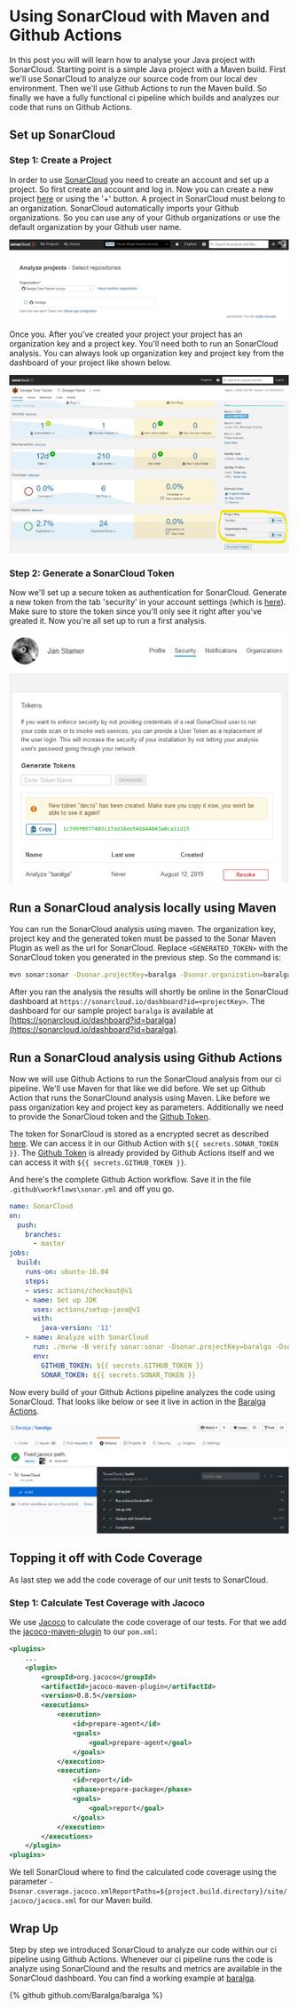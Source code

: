 # Using SonarCloud with Maven and Github Actions

In this post you will will learn how to analyse your Java project with SonarCloud. Starting point is a simple Java project with 
a Maven build. First we'll use SonarCloud to analyze our source code from our local dev environment. Then we'll use Github
Actions to run the Maven build. So finally we have a fully functional ci pipeline which builds and analyzes our code that runs on Github Actions.

## Set up SonarCloud

### Step 1: Create a Project
In order to use [SonarCloud](https://sonarcloud.io/) you need to create an account and set up a project. So first create an account and log in. Now you can create a new project [here](https://sonarcloud.io/projects/create) or using the '+' button. A project in SonarCloud must belong to an organization. SonarCloud automatically imports your Github organizations. So you can use any of your Github organizations or use the default organization by your Github user name. 

![SonarCloud Create Project](SonarCloud_CreateProject.png)

Once you. After you've created your project your project has an organization key and a project key. You'll need both to run an SonarCloud analysis. You can always look up organization key and project key from the dashboard
of your project like shown below.

![SonarCloud Project Key](SonarCloud_ProjectKey.png)

### Step 2: Generate a SonarCloud Token
Now we'll set up a secure token as authentication for SonarCloud. Generate a new token from the tab 'security' in your account settings (which is [here](https://sonarcloud.io/account/security/)). Make sure to store the token since you'll only see it right after you've greated it. Now you're all set up to run a first analysis.

![SonarCloud Generate Token](SonarCloud_GenerateToken.png)

## Run a SonarCloud analysis locally using Maven
You can run the SonarCloud analysis using maven. The organization key, project key and the generated token must be passed to the Sonar Maven Plugin as well as the url for SonarCloud. Replace `<GENERATED_TOKEN>` with the SonarCloud token you generated in the previous step. So the command is:

```bash
mvn sonar:sonar -Dsonar.projectKey=baralga -Dsonar.organization=baralga -Dsonar.host.url=https://sonarcloud.io -Dsonar.login=<GENERATED_TOKEN>
```

After you ran the analysis the results will shortly be online in the SonarCloud dashboard at `https://sonarcloud.io/dashboard?id=<projectKey>`. The dashboard for our sample project `baralga` is available at [https://sonarcloud.io/dashboard?id=baralga](https://sonarcloud.io/dashboard?id=baralga).

## Run a SonarCloud analysis using Github Actions
Now we will use Github Actions to run the SonarCloud analysis from our ci pipeline. We'll use Maven for that like we did before. We set up Github Action that runs the SonarClound analysis using Maven. Like before we pass organization key and project key as parameters. Additionally we need to provide the SonarCloud token and the [Github Token](https://help.github.com/en/actions/configuring-and-managing-workflows/authenticating-with-the-github_token).

The token for SonarCloud is stored as a encrypted secret as described [here](https://help.github.com/en/actions/configuring-and-managing-workflows/creating-and-storing-encrypted-secrets). We can access it in our Github Action with `${{ secrets.SONAR_TOKEN }}`. The [Github Token](https://help.github.com/en/actions/configuring-and-managing-workflows/authenticating-with-the-github_token) is already provided by Github Actions itself and we can access it with `${{ secrets.GITHUB_TOKEN }}`.


And here's the complete Github Action workflow. Save it in the file `.github\workflows\sonar.yml` and off you go.
```yaml
name: SonarCloud
on:
  push:
    branches:
      - master
jobs:
  build:
    runs-on: ubuntu-16.04
    steps:
    - uses: actions/checkout@v1
    - name: Set up JDK
      uses: actions/setup-java@v1
      with:
        java-version: '11'
    - name: Analyze with SonarCloud
      run: ./mvnw -B verify sonar:sonar -Dsonar.projectKey=baralga -Dsonar.organization=baralga -Dsonar.host.url=https://sonarcloud.io -Dsonar.login=$SONAR_TOKEN
      env:
        GITHUB_TOKEN: ${{ secrets.GITHUB_TOKEN }}
        SONAR_TOKEN: ${{ secrets.SONAR_TOKEN }}
```

Now every build of your Github Actions pipeline analyzes the code using SonarCloud. That looks like below or see it live in action in the [Baralga Actions](https://github.com/Baralga/baralga/actions).

![Baralga SonarCloud Build](SonarCloud_GithubActionsBuild.png)

## Topping it off with Code Coverage
As last step we add the code coverage of our unit tests to SonarCloud. 

### Step 1: Calculate Test Coverage with Jacoco
We use [Jacoco](https://www.eclemma.org/jacoco/) to calculate the code coverage of our tests. For that we add the [jacoco-maven-plugin](https://www.eclemma.org/jacoco/trunk/doc/maven.html) to our `pom.xml`:

```xml
<plugins>
    ...
	<plugin>
		<groupId>org.jacoco</groupId>
		<artifactId>jacoco-maven-plugin</artifactId>
		<version>0.8.5</version>
		<executions>
			<execution>
				<id>prepare-agent</id>
				<goals>
					<goal>prepare-agent</goal>
				</goals>
			</execution>
			<execution>
				<id>report</id>
				<phase>prepare-package</phase>
				<goals>
					<goal>report</goal>
				</goals>
			</execution>
		</executions>
	</plugin>
<plugins>
```

We tell SonarCloud where to find the calculated code coverage using the parameter `-Dsonar.coverage.jacoco.xmlReportPaths=${project.build.directory}/site/jacoco/jacoco.xml` for our Maven build.

## Wrap Up

Step by step we introduced SonarCloud to analyze our code within our ci pipeline using Github Actions. Whenever our ci pipeline runs the code is analyze using SonarClound and the results and metrics are available
in the SonarCloud dashboard. You can find a working example at [baralga](https://github.com/Baralga/baralga).

{% github github.com/Baralga/baralga %}